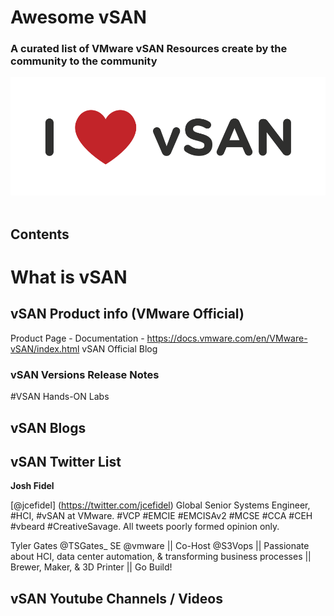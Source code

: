 # Awesome vSAN

### A curated list of VMware vSAN Resources create by the community to the community

<div align="center">
	<img src="media/i-love-vsan.png" alt="I Love vSAN">
	<br>
	<br>
	<p>
</div>


## Contents

# What is vSAN

## vSAN Product info (VMware Official)

Product Page - 
Documentation - https://docs.vmware.com/en/VMware-vSAN/index.html
vSAN Official Blog

### vSAN Versions Release Notes

#VSAN Hands-ON Labs

## vSAN Blogs

## vSAN Twitter List

**Josh Fidel**

[@jcefidel] (https://twitter.com/jcefidel)
Global Senior Systems Engineer, #HCI, #vSAN at VMware. #VCP #EMCIE #EMCISAv2 #MCSE #CCA #CEH #vbeard #CreativeSavage. All tweets poorly formed opinion only.

Tyler Gates
@TSGates_
SE @vmware || Co-Host @S3Vops || Passionate about HCI, data center automation, & transforming business processes || Brewer, Maker, & 3D Printer || Go Build!


## vSAN Youtube Channels / Videos

